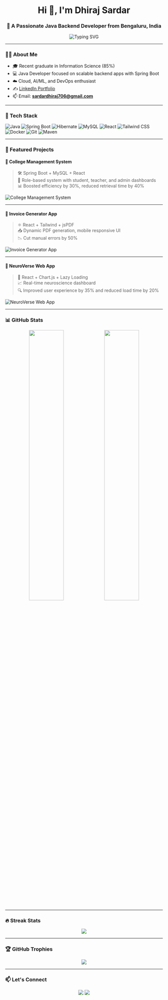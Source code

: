 <h1 align="center">Hi 👋, I'm Dhiraj Sardar</h1>
<h3 align="center">🚀 A Passionate Java Backend Developer from Bengaluru, India</h3>

<p align="center">
  <img src="https://readme-typing-svg.demolab.com?font=Fira+Code&weight=500&pause=1000&center=true&vCenter=true&multiline=true&width=700&height=60&lines=Java+Developer+%7C+Spring+Boot+%7C+React+%7C+MySQL+%7C+Docker;I+build+fast%2C+scalable%2C+clean+apps!" alt="Typing SVG" />
</p>

---

### 🧑‍💻 About Me

- 🎓 Recent graduate in Information Science (85%)  
- 💻 Java Developer focused on scalable backend apps with Spring Boot  
- ☁️ Cloud, AI/ML, and DevOps enthusiast  
- ✍️ [LinkedIn Portfolio](https://www.linkedin.com/in/dhiraj-sardar-321574281/)  
- 📫 Email: **sardardhiraj706@gmail.com**

---

### 🔧 Tech Stack

![Java](https://img.shields.io/badge/Java-007396?style=for-the-badge&logo=java&logoColor=white)
![Spring Boot](https://img.shields.io/badge/Spring%20Boot-6DB33F?style=for-the-badge&logo=springboot&logoColor=white)
![Hibernate](https://img.shields.io/badge/Hibernate-59666C?style=for-the-badge&logo=hibernate)
![MySQL](https://img.shields.io/badge/MySQL-00758F?style=for-the-badge&logo=mysql&logoColor=white)
![React](https://img.shields.io/badge/React-20232A?style=for-the-badge&logo=react&logoColor=61DAFB)
![Tailwind CSS](https://img.shields.io/badge/Tailwind_CSS-38B2AC?style=for-the-badge&logo=tailwind-css&logoColor=white)
![Docker](https://img.shields.io/badge/Docker-2496ED?style=for-the-badge&logo=docker&logoColor=white)
![Git](https://img.shields.io/badge/Git-F05032?style=for-the-badge&logo=git&logoColor=white)
![Maven](https://img.shields.io/badge/Maven-C71A36?style=for-the-badge&logo=apachemaven&logoColor=white)

---

### 🌟 Featured Projects

#### 📘 College Management System
> 🛠️ Spring Boot + MySQL + React  
> 📌 Role-based system with student, teacher, and admin dashboards  
> 📊 Boosted efficiency by 30%, reduced retrieval time by 40%

![College Management System](https://via.placeholder.com/800x400.png?text=College+Management+System+UI)

---

#### 📄 Invoice Generator App
> ⚛️ React + Tailwind + jsPDF  
> 📥 Dynamic PDF generation, mobile responsive UI  
> 📉 Cut manual errors by 50%

![Invoice Generator App](https://via.placeholder.com/800x400.png?text=Invoice+Generator+Preview)

---

#### 🧠 NeuroVerse Web App
> 🎨 React + Chart.js + Lazy Loading  
> 📈 Real-time neuroscience dashboard  
> 🔍 Improved user experience by 35% and reduced load time by 20%

![NeuroVerse Web App](https://via.placeholder.com/800x400.png?text=NeuroVerse+Analytics+View)

---

### 📊 GitHub Stats

<p align="center">
  <img src="https://github-readme-stats.vercel.app/api?username=dhirajsardar&show_icons=true&theme=radical" width="47%" />
  <img src="https://github-readme-stats.vercel.app/api/top-langs/?username=dhirajsardar&layout=compact&theme=radical" width="47%" />
</p>

---

### 🔥 Streak Stats

<p align="center">
  <img src="https://streak-stats.demolab.com/?user=dhirajsardar&theme=highcontrast" />
</p>

---

### 🏆 GitHub Trophies

<p align="center">
  <img src="https://github-profile-trophy.vercel.app/?username=dhirajsardar&theme=darkhub&column=6" />
</p>

---

### 📫 Let's Connect

<p align="center">
  <a href="mailto:sardardhiraj706@gmail.com"><img src="https://img.shields.io/badge/Gmail-D44638?style=for-the-badge&logo=gmail&logoColor=white" /></a>
  <a href="https://www.linkedin.com/in/dhiraj-sardar-321574281/"><img src="https://img.shields.io/badge/LinkedIn-0A66C2?style=for-the-badge&logo=linkedin&logoColor=white" /></a>
</p>

